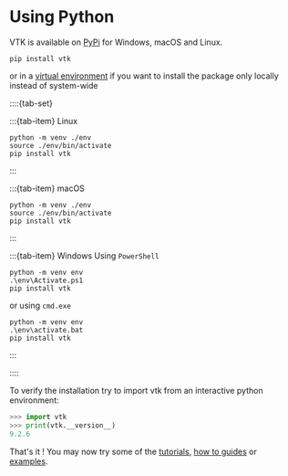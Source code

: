 # Using Python

VTK is available on [PyPi](https://pypi.org/) for Windows, macOS and Linux.
```
pip install vtk
```
or in a [virtual environment](https://docs.python.org/3/library/venv.html) if you want to install the package only locally instead of system-wide

::::{tab-set}

:::{tab-item} Linux

```
python -m venv ./env
source ./env/bin/activate
pip install vtk
```
:::

:::{tab-item} macOS

```
python -m venv ./env
source ./env/bin/activate
pip install vtk
```
:::

:::{tab-item} Windows
Using `PowerShell`
```
python -m venv env
.\env\Activate.ps1
pip install vtk
```

or using `cmd.exe`
```
python -m venv env
.\env\activate.bat
pip install vtk
```
:::

::::

To verify the installation try to import vtk from an interactive python environment:

```python
>>> import vtk
>>> print(vtk.__version__)
9.2.6
```

That's it ! You may now try some of the
[tutorials](https://kitware.github.io/vtk-examples/site/Python/#tutorial),
[how to guides](https://kitware.github.io/vtk-examples/site/PythonHowTo) or
[examples](https://kitware.github.io/vtk-examples/site/Python).
